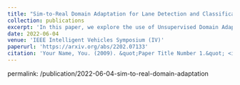 ```yaml
---
title: "Sim-to-Real Domain Adaptation for Lane Detection and Classification in Autonomous Driving"
collection: publications
excerpt: 'In this paper, we explore the use of Unsupervised Domain Adaptation (UDA) to improve the sim2real performance of lane detection and classification methods in the context of autonomous vehicles. We construct a labelled simulation dataset using the CARLA simulator and evaluate our methods on the TuSimple dataset, without using any labels from TuSimple during training. We propose the use of both adversarial discriminative and adversarial generative methods and show how they can be used to improve the baseline performance of the Ultra-Fast-Lane-Detection (UFLD) method.'
date: 2022-06-04
venue: 'IEEE Intelligent Vehicles Symposium (IV)'
paperurl: 'https://arxiv.org/abs/2202.07133'
citation: 'Your Name, You. (2009). &quot;Paper Title Number 1.&quot; <i>Journal 1</i>. 1(1).'
---
```


permalink: /publication/2022-06-04-sim-to-real-domain-adaptation
